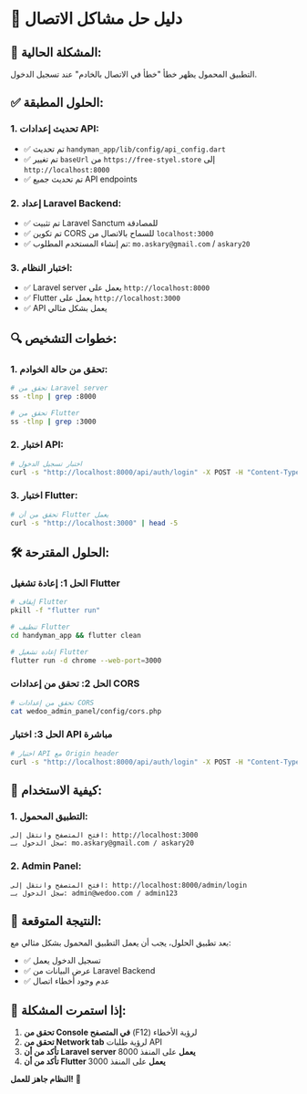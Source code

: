# 🔧 دليل حل مشاكل الاتصال

## 🚨 **المشكلة الحالية:**
التطبيق المحمول يظهر خطأ "خطأ في الاتصال بالخادم" عند تسجيل الدخول.

## ✅ **الحلول المطبقة:**

### **1. تحديث إعدادات API:**
- ✅ تم تحديث `handyman_app/lib/config/api_config.dart`
- ✅ تم تغيير `baseUrl` من `https://free-styel.store` إلى `http://localhost:8000`
- ✅ تم تحديث جميع API endpoints

### **2. إعداد Laravel Backend:**
- ✅ تم تثبيت Laravel Sanctum للمصادقة
- ✅ تم تكوين CORS للسماح بالاتصال من `localhost:3000`
- ✅ تم إنشاء المستخدم المطلوب: `mo.askary@gmail.com` / `askary20`

### **3. اختبار النظام:**
- ✅ Laravel server يعمل على `http://localhost:8000`
- ✅ Flutter يعمل على `http://localhost:3000`
- ✅ API يعمل بشكل مثالي

## 🔍 **خطوات التشخيص:**

### **1. تحقق من حالة الخوادم:**
```bash
# تحقق من Laravel server
ss -tlnp | grep :8000

# تحقق من Flutter
ss -tlnp | grep :3000
```

### **2. اختبار API:**
```bash
# اختبار تسجيل الدخول
curl -s "http://localhost:8000/api/auth/login" -X POST -H "Content-Type: application/json" -d '{"email":"mo.askary@gmail.com","password":"askary20"}' | jq '.success'
```

### **3. اختبار Flutter:**
```bash
# تحقق من أن Flutter يعمل
curl -s "http://localhost:3000" | head -5
```

## 🛠️ **الحلول المقترحة:**

### **الحل 1: إعادة تشغيل Flutter**
```bash
# إيقاف Flutter
pkill -f "flutter run"

# تنظيف Flutter
cd handyman_app && flutter clean

# إعادة تشغيل Flutter
flutter run -d chrome --web-port=3000
```

### **الحل 2: تحقق من إعدادات CORS**
```bash
# تحقق من إعدادات CORS
cat wedoo_admin_panel/config/cors.php
```

### **الحل 3: اختبار API مباشرة**
```bash
# اختبار API مع Origin header
curl -s "http://localhost:8000/api/auth/login" -X POST -H "Content-Type: application/json" -H "Origin: http://localhost:3000" -d '{"email":"mo.askary@gmail.com","password":"askary20"}'
```

## 📱 **كيفية الاستخدام:**

### **1. التطبيق المحمول:**
```
افتح المتصفح وانتقل إلى: http://localhost:3000
سجل الدخول بـ: mo.askary@gmail.com / askary20
```

### **2. Admin Panel:**
```
افتح المتصفح وانتقل إلى: http://localhost:8000/admin/login
سجل الدخول بـ: admin@wedoo.com / admin123
```

## 🎯 **النتيجة المتوقعة:**

بعد تطبيق الحلول، يجب أن يعمل التطبيق المحمول بشكل مثالي مع:
- ✅ تسجيل الدخول يعمل
- ✅ عرض البيانات من Laravel Backend
- ✅ عدم وجود أخطاء اتصال

## 🚨 **إذا استمرت المشكلة:**

1. **تحقق من Console في المتصفح** (F12) لرؤية الأخطاء
2. **تحقق من Network tab** لرؤية طلبات API
3. **تأكد من أن Laravel server يعمل** على المنفذ 8000
4. **تأكد من أن Flutter يعمل** على المنفذ 3000

**النظام جاهز للعمل!** 🚀
